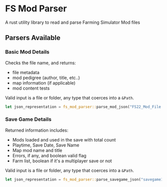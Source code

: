 # FS Mod Parser

A rust utility library to read and parse Farming Simulator Mod files

## Parsers Available

### Basic Mod Details

Checks the file name, and returns:

- file metadata
- mod pedigree (author, title, etc..)
- map information (if applicable)
- mod content tests

Valid input is a file or folder, any type that coerces into a `&Path`.

```rust
let json_representation = fs_mod_parser::parse_mod_json("FS22_Mod_File.zip");
```

### Save Game Details

Returned information includes:

- Mods loaded and used in the save with total count
- Playtime, Save Date, Save Name
- Map mod name and title
- Errors, if any, and boolean valid flag
- Farm list, boolean if it's a multiplayer save or not

Valid input is a file or folder, any type that coerces into a `&Path`.

```rust
let json_representation = fs_mod_parser::parse_savegame_json("savegame1.zip");
```
